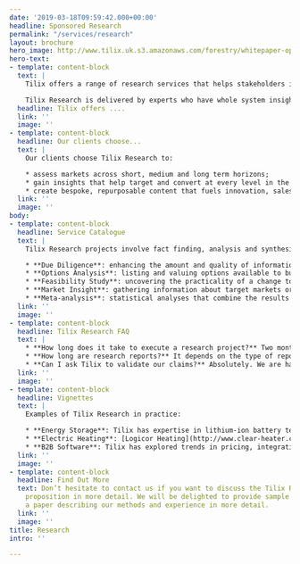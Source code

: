 ```yaml
---
date: '2019-03-18T09:59:42.000+00:00'
headline: Sponsored Research
permalink: "/services/research"
layout: brochure
hero_image: http://www.tilix.uk.s3.amazonaws.com/forestry/whitepaper-open.png
hero-text:
- template: content-block
  text: |
    Tilix offers a range of research services that helps stakeholders in the energy and cleantech categories frame their market, develop their business and better understand product-market fit.

    Tilix Research is delivered by experts who have whole system insight and experience. Our clients trust us for advice, ideas and opinions around technologies, people, processes, organisations, markets, products and projects.
  headline: Tilix offers ....
  link: ''
  image: ''
- template: content-block
  headline: Our clients choose...
  text: |
    Our clients choose Tilix Research to:

    * assess markets across short, medium and long term horizons;
    * gain insights that help target and convert at every level in the business development funnel;
    * create bespoke, repurposable content that fuels innovation, sales and marketing activity.
  link: ''
  image: ''
body:
- template: content-block
  headline: Service Catalogue
  text: |
    Tilix Research projects involve fact finding, analysis and synthesis. They deliver reports and presentations which are served with dollops of creative thinking. Examples of research projects include:

    * **Due Diligence**: enhancing the amount and quality of information available to decision makers before entering into an agreement or contract;
    * **Options Analysis**: listing and valuing options available to business management, regulators and investors relating to opportunities and threats;
    * **Feasibility Study**: uncovering the practicality of a change to an existing business or a proposed new venture;
    * **Market Insight**: gathering information about target markets or customers to support the business strategy process or business development activities;
    * **Meta-analysis**: statistical analyses that combine the results of multiple studies.
  link: ''
  image: ''
- template: content-block
  headline: Tilix Research FAQ
  text: |
    * **How long does it take to execute a research project?** Two months is the average duration but shorter or longer projects are quite common.
    * **How long are research reports?** It depends on the type of report, the subject chosen, as well as other factors. Tilix reports range from five-page market overviews or appraisals to upwards of 60 pages for in-depth studies.
    * **Can I ask Tilix to validate our claims?** Absolutely. We are happy to act as an independent third party to validate your company’s claims about its products and/or services. However, we don’t guarantee the outcome. If it is unfavourable, you should treat the report as internal lessons learnt rather than marketing collateral.
  link: ''
  image: ''
- template: content-block
  headline: Vignettes
  text: |
    Examples of Tilix Research in practice:

    * **Energy Storage**: Tilix has expertise in lithium-ion battery technology, vehicle to grid and other areas. We have advised several startups in this space including [Uniti EV](https://www.uniti.earth/) and [Pivot Power](http://pivot-power.co.uk/).
    * **Electric Heating**: [Logicor Heating](http://www.clear-heater.co.uk/), a leader in far-field IR heating technology, has benefited both tactically and strategically from Tilix Research focused on metering and sensors.
    * **B2B Software**: Tilix has explored trends in pricing, integration, infrastructure and business intelligence affecting the market for software vendors including [Generis](https://www.generis.co.uk/) and [Senapt](http://senapt.co.uk/).
  link: ''
  image: ''
- template: content-block
  headline: Find Out More
  text: Don’t hesitate to contact us if you want to discuss the Tilix Research value
    proposition in more detail. We will be delighted to provide sample reports or
    a paper describing our methods and experience in more detail.
  link: ''
  image: ''
title: Research
intro: ''

---
```

